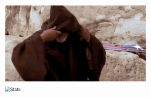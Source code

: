 ![Hello there](hello-there.gif)

![Stats](https://github-readme-stats.vercel.app/api?username=thomasardal)
